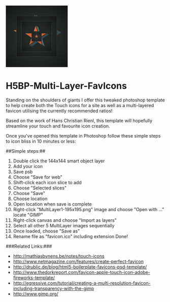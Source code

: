 ![H5BP-Multi-Layer-FavIcons](images/multilayer.png)

H5BP-Multi-Layer-FavIcons
=========================

Standing on the shoulders of giants I offer this tweaked photoshop template to help create both the Touch icons for a site as well as a multi-layered favicon utilising the currently recommended ratios!

Based on the work of Hans Christian Rienl, this template will hopefully streamline your touch and favourite icon creation.

Once you've opened this template in Photoshop follow these simple steps to icon bliss in 10 minutes or less:

##Simple steps:##
1. Double click the 144x144 smart object layer
2. Add your icon 
3. Save psb
4. Choose "Save for web" 
5. Shift-click each icon slice to add
6. Choose "Selected slices" 
7. Choose "Save"
8. Choose location
9. Open location when save is complete
10. Right-click "MultiLayer1-195x195.png" image and choose "Open with ..." locate "GIMP"
11. Right-click canvas and choose "Import as layers" 
12. Select all other 5 MultiLayer images sequentially
13. Once loaded, choose "Save as"
14. Rename file as "favicon.ico" including extension
Done!

###Related Links:###
* http://mathiasbynens.be/notes/touch-icons
* http://www.netmagazine.com/features/create-perfect-favicon
* http://drublic.de/blog/html5-boilerplate-favicons-psd-template/
* http://www.thedorkreport.com/favicon-apple-touch-icon-adobe-fireworks-template/
* http://egressive.com/tutorial/creating-a-multi-resolution-favicon-including-transparency-with-the-gimp
* http://www.gimp.org/
